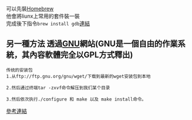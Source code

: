 可以先裝[Homebrew](https://brew.sh/)
<br />他會將liunx上常用的套件裝一裝<br />
完成後下指令`brew install gdb`[連結](https://zhuanlan.zhihu.com/p/68398728)
<br />
## 另一種方法 透過[GNU](https://github.com/EriaWist/Free_Software_Introduction/blob/main/GNU)網站(GNU是一個自由的作業系統，其內容軟體完全以GPL方式釋出)
```
传统的安装包
1.从ftp://ftp.gnu.org/gnu/wget/下载到最新的wget安装包到本地

2.然后通过终端tar -zxvf命令解压到我们某个目录

3.然后依次执行./configure 和 make 以及 make install命令。
```
[參考連結](https://www.cnblogs.com/chen1999/p/12541109.html)
